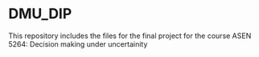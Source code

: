 # DMU_DIP
This repository includes the files for the final project for the course ASEN 5264: Decision making under uncertainity
